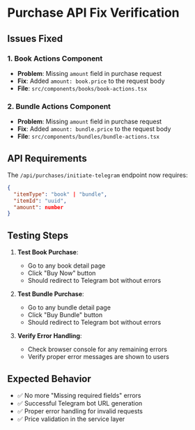 # Purchase API Fix Verification

## Issues Fixed

### 1. Book Actions Component
- **Problem**: Missing `amount` field in purchase request
- **Fix**: Added `amount: book.price` to the request body
- **File**: `src/components/books/book-actions.tsx`

### 2. Bundle Actions Component  
- **Problem**: Missing `amount` field in purchase request
- **Fix**: Added `amount: bundle.price` to the request body
- **File**: `src/components/bundles/bundle-actions.tsx`

## API Requirements

The `/api/purchases/initiate-telegram` endpoint now requires:
```json
{
  "itemType": "book" | "bundle",
  "itemId": "uuid",
  "amount": number
}
```

## Testing Steps

1. **Test Book Purchase**:
   - Go to any book detail page
   - Click "Buy Now" button
   - Should redirect to Telegram bot without errors

2. **Test Bundle Purchase**:
   - Go to any bundle detail page  
   - Click "Buy Bundle" button
   - Should redirect to Telegram bot without errors

3. **Verify Error Handling**:
   - Check browser console for any remaining errors
   - Verify proper error messages are shown to users

## Expected Behavior

- ✅ No more "Missing required fields" errors
- ✅ Successful Telegram bot URL generation
- ✅ Proper error handling for invalid requests
- ✅ Price validation in the service layer